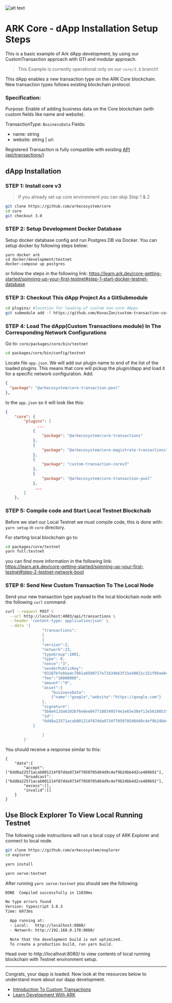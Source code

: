 ![alt text](https://camo.githubusercontent.com/14087dd34462817d27e21e19e43f8288c0a4af1b/68747470733a2f2f692e696d6775722e636f6d2f683766704167762e706e67)
# ARK Core - dApp Installation Setup Steps

This is a basic example of Ark dApp development, by using our CustomTransaction approach with GTI and modular approach.

> This Example is currently operational only on our `core/3.0` branch!

This dApp enables a new transaction type on the ARK Core blockchain. New transaction types follows existing blockchain protocol.

### Specification:

Purpose: Enable of adding business data on the Core blockchain (with custom fields like name and website).

TransactionType: `BusinessData` Fields:

- name: string
- website: string | uri


Registered Transaction is fully compatible with existing [API (api/transactions/)](https://api.ark.dev/public-rest-api/endpoints/transactions)


## dApp Installation

### STEP 1: Install core v3
> If you already set up core environment you can skip Step 1 & 2
```bash
git clone https://github.com/arkecosystem/core
cd core
git checkout 3.0
```

### STEP 2: Setup Development Docker Database
Setup docker database config and run Postgres DB via Docker.
You can setup docker by following steps below:
```
yarn docker ark
cd docker/development/testnet
docker-compose up postgres
```
or follow the steps in the following link: https://learn.ark.dev/core-getting-started/spinning-up-your-first-testnet#step-1-start-docker-testnet-database

### STEP 3: Checkout This dApp Project As a GitSubmodule
```bash
cd plugins/ #location for loading of custom non-core dApps
git submodule add -f https://github.com/KovacZan/custom-transaction-core-v3
```


### STEP 4:  Load The dApp(Custom Transactions module) In The Corresponding Network Configurations

Go to:
`core/packages/core/bin/testnet`


```bash
cd packages/core/bin/config/testnet
```


Locate file `app.json`. We will add our plugin name to end of the list of the loaded plugins.
This means that core will pickup the plugin/dapp and load it for a specific network configuration.
Add:
```json
{
  "package": "@arkecosystem/core-transaction-pool"
},
```
to the `app.json` so it will look like this:
```json
{
    "core": {
        "plugins": [
              ...
            {
                "package": "@arkecosystem/core-transactions"
            },
            {
                "package": "@arkecosystem/core-magistrate-transactions"
            },
            {
                "package": "custom-transaction-corev3"
            },
            {
                "package": "@arkecosystem/core-transaction-pool"
            },
             ...
        ]
    },
```

### STEP 5: Compile code and Start Local Testnet Blockchaib
Before we start our Local Testnet we must compile code, this is done with:
`yarn setup` in `core` directory.

For starting local blockchain go to:
```bash
cd packages/core/testnet
yarn full:testnet
```
you can find more information in the following link:  https://learn.ark.dev/core-getting-started/spinning-up-your-first-testnet#step-2-testnet-network-boot

### STEP 6: Send New Custom Transaction To The Local Node

Send your new transaction type payload to the local blockchain node with the following `curl` command:

```bash
curl --request POST \
  --url http://localhost:4003/api/transactions \
  --header 'content-type: application/json' \
  --data '{
                "transactions":
                [
    			{
				"version":2,
				"network":23,
				"typeGroup":1001,
				"type": 0,
				"nonce":"3",
				"senderPublicKey":
				"03287bfebba4c7881a0509717e71b34b63f31e40021c321f89ae04f84be6d6ac37",
				"fee":"10000000",
				"amount":"0",
				"asset":{
					"businessData":
					{"name":"google","website":"https://google.com"}
				},
				"signature":
				"5b8e412da6103bf6e8ee04771803495f4e1e65e38ef13e5618053fddca75c0a90c1ed515124c20f7bcba64fc38496754930f80e3bb85c9b206016960375e97c7",
				"id":
				"6dd8a22571acab801214f87dda9734f7050705d64d9c4ef9b24bb4d2ce489691"
			}

                ]
        }'

```

You should receive a response similar to this:

```curl
{
	"data":{
		"accept":["6dd8a22571acab801214f87dda9734f7050705d64d9c4ef9b24bb4d2ce489691"],
		"broadcast":["6dd8a22571acab801214f87dda9734f7050705d64d9c4ef9b24bb4d2ce489691"],
		"excess":[],
		"invalid":[]
	}
}
```

## Use Block Explorer To View Local Running Testnet

The following code instructions will run a local copy of ARK Explorer and connect to local node.

```bash
git clone https://github.com/arkecosystem/explorer
cd explorer

yarn install

yarn serve:testnet
```


After running `yarn serve:testnet` you should see the following:

```bash
DONE  Compiled successfully in 11030ms                                                                                                        11:07:14 AM

No type errors found
Version: typescript 3.6.3
Time: 6973ms

  App running at:
  - Local:   http://localhost:8080/
  - Network: http://192.168.0.178:8080/

  Note that the development build is not optimized.
  To create a production build, run yarn build.
```
Head over to http://localhost:8080/ to view contents of local running blockchain with Testnet environment setup.

---

Congrats, your dapp is loaded. Now look at the resources below to understand more about our dapp development.

-   [Introduction To Custom Transactions](https://blog.ark.io/an-introduction-to-blockchain-application-development-part-2-2-909b4984bae)
-   [Learn Development With ARK](https://learn.ark.dev)
